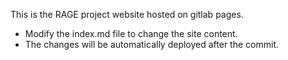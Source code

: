 This is the RAGE project website hosted on gitlab pages.

* Modify the index.md file to change the site content. 
* The changes will be automatically deployed after the commit.

